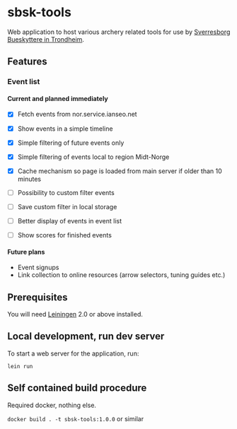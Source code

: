 # sbsk-tools

Web application to host various archery related tools for use by [Sverresborg Bueskyttere in Trondheim][1].


## Features
### Event list
#### Current and planned immediately

* [x] Fetch events from nor.service.ianseo.net
* [x] Show events in a simple timeline
* [x] Simple filtering of future events only
* [X] Simple filtering of events local to region Midt-Norge
* [x] Cache mechanism so page is loaded from main server if older than 10 minutes
* [ ] Possibility to custom filter events
* [ ] Save custom filter in local storage
* [ ] Better display of events in event list
* [ ] Show scores for finished events


#### Future plans

* Event signups
* Link collection to online resources (arrow selectors, tuning guides etc.)


## Prerequisites

You will need [Leiningen][2] 2.0 or above installed.


## Local development, run dev server

To start a web server for the application, run:

    lein run

## Self contained build procedure

Required docker, nothing else.

`docker build . -t sbsk-tools:1.0.0` or similar


[1]: https://sbsk.no
[2]: https://github.com/technomancy/leiningen
